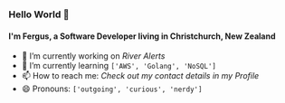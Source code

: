 ### Hello World 👋

#### I'm Fergus, a Software Developer living in Christchurch, New Zealand

- 🌊 I’m currently working on *River Alerts*
- 🌱 I’m currently learning ```['AWS', 'Golang', 'NoSQL']```
- 📫 How to reach me: *Check out my contact details in my Profile*
- 😄 Pronouns: ```['outgoing', 'curious', 'nerdy']```
<!-- 👯 I’m looking to collaborate on -->
<!-- 🤔 I’m looking for help with ... -->
<!-- 💬 Ask me about ... -->
<!-- ⚡ Fun fact: ** -->

<!--
**fergusfrl/fergusfrl** is a ✨ _special_ ✨ repository because its `README.md` (this file) appears on your GitHub profile.
-->
